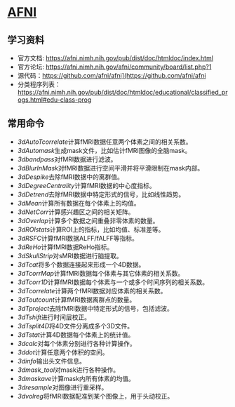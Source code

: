 # [AFNI](https://afni.nimh.nih.gov/)

## 学习资料

* 官方文档: <https://afni.nimh.nih.gov/pub/dist/doc/htmldoc/index.html>
* 官方论坛: <https://afni.nimh.nih.gov/afni/community/board/list.php?1>
* 源代码：<https://github.com/afni/afni](https://github.com/afni/afni>
* 分类程序列表：<https://afni.nimh.nih.gov/pub/dist/doc/htmldoc/educational/classified_progs.html#edu-class-prog>

## 常用命令

* *3dAutoTcorrelate*计算fMRI数据任意两个体素之间的相关系数。
* *3dAutomask*生成mask文件，比如估计fMRI图像的全脑mask。
* *3dbandpass*对fMRI数据进行滤波。
* *3dBlurInMask*对fMRI数据进行空间平滑并将平滑限制在mask内部。
* *3dDespike*去除fMRI数据中的离群值。
* *3dDegreeCentrality*计算fMRI数据的中心度指标。
* *3dDetrend*去除fMRI数据中特定形式的信号，比如线性趋势。
* *3dMean*计算所有数据在每个体素上的均值。
* *3dNetCorr*计算感兴趣区之间的相关矩阵。
* *3dOverlap*计算多个数据之间重叠非零体素的数量。
* *3dROIstats*计算ROI上的指标，比如均值、标准差等。
* *3dRSFC*计算fMRI数据ALFF/fALFF等指标。
* *3dReHo*计算fMRI数据ReHo指标。
* *3dSkullStrip*对sMRI数据进行脑提取。
* *3dTcat*将多个数据连接起来形成一个4D数据。
* *3dTcorrMap*计算fMRI数据每个体素与其它体素的相关系数。
* *3dTcorr1D*计算fMRI数据每个体素与一个或多个时间序列的相关系数。
* *3dTcorrelate*计算两个fMRI数据对应体素的相关系数。
* *3dToutcount*计算fMRI数据离群点的数量。
* *3dTproject*去除fMRI数据中特定形式的信号，包括滤波。
* *3dTshift*进行时间层校正。
* *3dTsplit4D*将4D文件分离成多个3D文件。
* *3dTstat*计算4D数据每个体素上的统计值。
* *3dcalc*对每个体素分别进行各种计算操作。
* *3ddot*计算任意两个体积的空间。
* *3dinfo*输出头文件信息。
* *3dmask_tool*对mask进行各种操作。
* *3dmaskave*计算mask内所有体素的均值。
* *3dresample*对图像进行重采样。
* *3dvolreg*将fMRI数据配准到某个图像上，用于头动校正。

